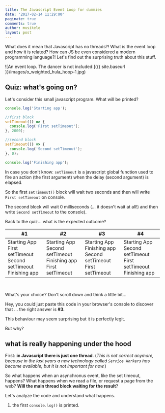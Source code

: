 ```yaml
---
title: The Javascript Event Loop for dummies
date: '2017-02-14 11:29:00'
paginate: true
comments: true
author: musikele
layout: post
---
```

What does it mean that Javascript has no threads?! What is the event loop and how it is related? How can JS be even considered a modern programming language?! Let's find out the surprising truth about this stuff. 

![An event loop. The dancer is not included.]({{ site.baseurl }}/images/o_weighted_hula_hoop-1.jpg)

## Quiz: what's going on? 

Let's consider this small javascript program. What will be printed? 

```javascript
console.log('Starting app');

//first block 
setTimeout(() => {
  console.log('First setTimeout');
}, 2000);

//second block 
setTimeout(() => {
  console.log('Second setTimeout');
}, 0);

console.log('Finishing app');
```

In case you don't know: `setTimeout` is a javascript global function used to fire an action (the first argument) when the delay (second argument) is elapsed. 

So the first `setTimeout()` block will wait two seconds and then will write `First setTimeout` on console. 

The second block will wait 0 milliseconds (... it doesn't wait at all!) and then write `Second setTimeout` to the console). 

Back to the quiz... what is the expected outcome? 

| #1 | #2 | #3 | #4 | 
|----|----|----|----|
|Starting App<br>First setTimeout<br>Second setTimeout<br>Finishing app | Starting App<br>Second setTimeout<br>Finishing app<br>First setTimeout | Starting App<br>Finishing app<br>Second setTimeout<br>First setTimeout | Starting App<br>Second setTimeout<br>First setTimeout<br>Finishing app

<br> 

What's your choice? Don't scroll down and think a little bit... 

Hey, you could just paste this code in your browser's console to discover that ... the right answer is **#3**. 

This behaviour may seem surprising but it is perfectly legit. 

But why?

## what is really happening under the hood 

First: **in Javascript there is just one thread**. (*This is not correct anymore, because in the last years a new technology called `Service Workers` has become available; but it is not important for now.*)

So what happens when an asynchronus event, like the set timeout, happens? 
What happens when we read a file, or request a page from the web? **Will the main thread block waiting for the result**? 

Let's analyze the code and understand what happens. 

1. the first `console.log()` is printed. 